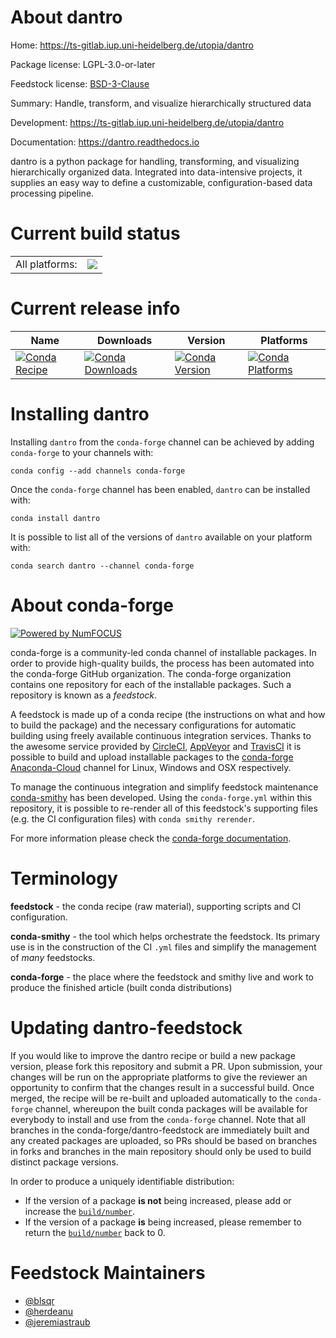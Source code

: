 About dantro
============

Home: https://ts-gitlab.iup.uni-heidelberg.de/utopia/dantro

Package license: LGPL-3.0-or-later

Feedstock license: [BSD-3-Clause](https://github.com/conda-forge/dantro-feedstock/blob/master/LICENSE.txt)

Summary: Handle, transform, and visualize hierarchically structured data

Development: https://ts-gitlab.iup.uni-heidelberg.de/utopia/dantro

Documentation: https://dantro.readthedocs.io

dantro is a python package for handling, transforming, and visualizing
hierarchically organized data.
Integrated into data-intensive projects, it supplies an easy way to define
a customizable, configuration-based data processing pipeline.


Current build status
====================


<table><tr><td>All platforms:</td>
    <td>
      <a href="https://dev.azure.com/conda-forge/feedstock-builds/_build/latest?definitionId=10225&branchName=master">
        <img src="https://dev.azure.com/conda-forge/feedstock-builds/_apis/build/status/dantro-feedstock?branchName=master">
      </a>
    </td>
  </tr>
</table>

Current release info
====================

| Name | Downloads | Version | Platforms |
| --- | --- | --- | --- |
| [![Conda Recipe](https://img.shields.io/badge/recipe-dantro-green.svg)](https://anaconda.org/conda-forge/dantro) | [![Conda Downloads](https://img.shields.io/conda/dn/conda-forge/dantro.svg)](https://anaconda.org/conda-forge/dantro) | [![Conda Version](https://img.shields.io/conda/vn/conda-forge/dantro.svg)](https://anaconda.org/conda-forge/dantro) | [![Conda Platforms](https://img.shields.io/conda/pn/conda-forge/dantro.svg)](https://anaconda.org/conda-forge/dantro) |

Installing dantro
=================

Installing `dantro` from the `conda-forge` channel can be achieved by adding `conda-forge` to your channels with:

```
conda config --add channels conda-forge
```

Once the `conda-forge` channel has been enabled, `dantro` can be installed with:

```
conda install dantro
```

It is possible to list all of the versions of `dantro` available on your platform with:

```
conda search dantro --channel conda-forge
```


About conda-forge
=================

[![Powered by NumFOCUS](https://img.shields.io/badge/powered%20by-NumFOCUS-orange.svg?style=flat&colorA=E1523D&colorB=007D8A)](http://numfocus.org)

conda-forge is a community-led conda channel of installable packages.
In order to provide high-quality builds, the process has been automated into the
conda-forge GitHub organization. The conda-forge organization contains one repository
for each of the installable packages. Such a repository is known as a *feedstock*.

A feedstock is made up of a conda recipe (the instructions on what and how to build
the package) and the necessary configurations for automatic building using freely
available continuous integration services. Thanks to the awesome service provided by
[CircleCI](https://circleci.com/), [AppVeyor](https://www.appveyor.com/)
and [TravisCI](https://travis-ci.com/) it is possible to build and upload installable
packages to the [conda-forge](https://anaconda.org/conda-forge)
[Anaconda-Cloud](https://anaconda.org/) channel for Linux, Windows and OSX respectively.

To manage the continuous integration and simplify feedstock maintenance
[conda-smithy](https://github.com/conda-forge/conda-smithy) has been developed.
Using the ``conda-forge.yml`` within this repository, it is possible to re-render all of
this feedstock's supporting files (e.g. the CI configuration files) with ``conda smithy rerender``.

For more information please check the [conda-forge documentation](https://conda-forge.org/docs/).

Terminology
===========

**feedstock** - the conda recipe (raw material), supporting scripts and CI configuration.

**conda-smithy** - the tool which helps orchestrate the feedstock.
                   Its primary use is in the construction of the CI ``.yml`` files
                   and simplify the management of *many* feedstocks.

**conda-forge** - the place where the feedstock and smithy live and work to
                  produce the finished article (built conda distributions)


Updating dantro-feedstock
=========================

If you would like to improve the dantro recipe or build a new
package version, please fork this repository and submit a PR. Upon submission,
your changes will be run on the appropriate platforms to give the reviewer an
opportunity to confirm that the changes result in a successful build. Once
merged, the recipe will be re-built and uploaded automatically to the
`conda-forge` channel, whereupon the built conda packages will be available for
everybody to install and use from the `conda-forge` channel.
Note that all branches in the conda-forge/dantro-feedstock are
immediately built and any created packages are uploaded, so PRs should be based
on branches in forks and branches in the main repository should only be used to
build distinct package versions.

In order to produce a uniquely identifiable distribution:
 * If the version of a package **is not** being increased, please add or increase
   the [``build/number``](https://docs.conda.io/projects/conda-build/en/latest/resources/define-metadata.html#build-number-and-string).
 * If the version of a package **is** being increased, please remember to return
   the [``build/number``](https://docs.conda.io/projects/conda-build/en/latest/resources/define-metadata.html#build-number-and-string)
   back to 0.

Feedstock Maintainers
=====================

* [@blsqr](https://github.com/blsqr/)
* [@herdeanu](https://github.com/herdeanu/)
* [@jeremiastraub](https://github.com/jeremiastraub/)

